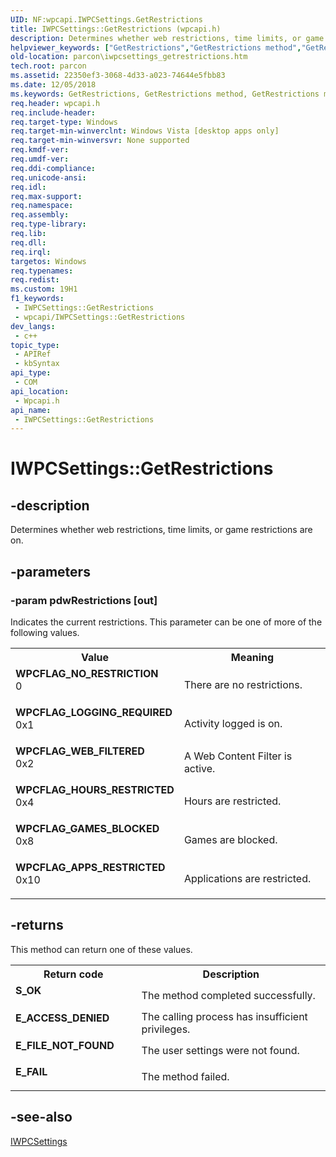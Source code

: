 ```yaml
---
UID: NF:wpcapi.IWPCSettings.GetRestrictions
title: IWPCSettings::GetRestrictions (wpcapi.h)
description: Determines whether web restrictions, time limits, or game restrictions are on.
helpviewer_keywords: ["GetRestrictions","GetRestrictions method","GetRestrictions method","IWPCSettings interface","IWPCSettings interface","GetRestrictions method","IWPCSettings.GetRestrictions","IWPCSettings::GetRestrictions","WPCFLAG_APPS_RESTRICTED","WPCFLAG_GAMES_BLOCKED","WPCFLAG_HOURS_RESTRICTED","WPCFLAG_LOGGING_REQUIRED","WPCFLAG_NO_RESTRICTION","WPCFLAG_WEB_FILTERED","parcon.iwpcsettings_getrestrictions","wpcapi/IWPCSettings::GetRestrictions"]
old-location: parcon\iwpcsettings_getrestrictions.htm
tech.root: parcon
ms.assetid: 22350ef3-3068-4d33-a023-74644e5fbb83
ms.date: 12/05/2018
ms.keywords: GetRestrictions, GetRestrictions method, GetRestrictions method,IWPCSettings interface, IWPCSettings interface,GetRestrictions method, IWPCSettings.GetRestrictions, IWPCSettings::GetRestrictions, WPCFLAG_APPS_RESTRICTED, WPCFLAG_GAMES_BLOCKED, WPCFLAG_HOURS_RESTRICTED, WPCFLAG_LOGGING_REQUIRED, WPCFLAG_NO_RESTRICTION, WPCFLAG_WEB_FILTERED, parcon.iwpcsettings_getrestrictions, wpcapi/IWPCSettings::GetRestrictions
req.header: wpcapi.h
req.include-header: 
req.target-type: Windows
req.target-min-winverclnt: Windows Vista [desktop apps only]
req.target-min-winversvr: None supported
req.kmdf-ver: 
req.umdf-ver: 
req.ddi-compliance: 
req.unicode-ansi: 
req.idl: 
req.max-support: 
req.namespace: 
req.assembly: 
req.type-library: 
req.lib: 
req.dll: 
req.irql: 
targetos: Windows
req.typenames: 
req.redist: 
ms.custom: 19H1
f1_keywords:
 - IWPCSettings::GetRestrictions
 - wpcapi/IWPCSettings::GetRestrictions
dev_langs:
 - c++
topic_type:
 - APIRef
 - kbSyntax
api_type:
 - COM
api_location:
 - Wpcapi.h
api_name:
 - IWPCSettings::GetRestrictions
---
```


# IWPCSettings::GetRestrictions


## -description

Determines whether web restrictions, time limits, or game restrictions are on.

## -parameters

### -param pdwRestrictions [out]

Indicates the current restrictions. This parameter can be one of more of the following values.

<table>
<tr>
<th>Value</th>
<th>Meaning</th>
</tr>
<tr>
<td width="40%"><a id="WPCFLAG_NO_RESTRICTION"></a><a id="wpcflag_no_restriction"></a><dl>
<dt><b>WPCFLAG_NO_RESTRICTION</b></dt>
<dt>0</dt>
</dl>
</td>
<td width="60%">
There are no restrictions.

</td>
</tr>
<tr>
<td width="40%"><a id="WPCFLAG_LOGGING_REQUIRED"></a><a id="wpcflag_logging_required"></a><dl>
<dt><b>WPCFLAG_LOGGING_REQUIRED</b></dt>
<dt>0x1</dt>
</dl>
</td>
<td width="60%">
Activity logged is on.

</td>
</tr>
<tr>
<td width="40%"><a id="WPCFLAG_WEB_FILTERED"></a><a id="wpcflag_web_filtered"></a><dl>
<dt><b>WPCFLAG_WEB_FILTERED</b></dt>
<dt>0x2</dt>
</dl>
</td>
<td width="60%">
A Web Content Filter is active.

</td>
</tr>
<tr>
<td width="40%"><a id="WPCFLAG_HOURS_RESTRICTED"></a><a id="wpcflag_hours_restricted"></a><dl>
<dt><b>WPCFLAG_HOURS_RESTRICTED</b></dt>
<dt>0x4</dt>
</dl>
</td>
<td width="60%">
Hours are restricted.

</td>
</tr>
<tr>
<td width="40%"><a id="WPCFLAG_GAMES_BLOCKED"></a><a id="wpcflag_games_blocked"></a><dl>
<dt><b>WPCFLAG_GAMES_BLOCKED</b></dt>
<dt>0x8</dt>
</dl>
</td>
<td width="60%">
Games are blocked.

</td>
</tr>
<tr>
<td width="40%"><a id="WPCFLAG_APPS_RESTRICTED"></a><a id="wpcflag_apps_restricted"></a><dl>
<dt><b>WPCFLAG_APPS_RESTRICTED</b></dt>
<dt>0x10</dt>
</dl>
</td>
<td width="60%">
Applications are restricted.

</td>
</tr>
</table>

## -returns

This method can return one of these values.

<table>
<tr>
<th>Return code</th>
<th>Description</th>
</tr>
<tr>
<td width="40%">
<dl>
<dt><b>S_OK</b></dt>
</dl>
</td>
<td width="60%">
The method completed successfully.

</td>
</tr>
<tr>
<td width="40%">
<dl>
<dt><b>E_ACCESS_DENIED</b></dt>
</dl>
</td>
<td width="60%">
The calling process has insufficient privileges.

</td>
</tr>
<tr>
<td width="40%">
<dl>
<dt><b>E_FILE_NOT_FOUND</b></dt>
</dl>
</td>
<td width="60%">
The user settings were not found.

</td>
</tr>
<tr>
<td width="40%">
<dl>
<dt><b>E_FAIL</b></dt>
</dl>
</td>
<td width="60%">
The method failed.

</td>
</tr>
</table>

## -see-also

<a href="/windows/desktop/api/wpcapi/nn-wpcapi-iwpcsettings">IWPCSettings</a>

